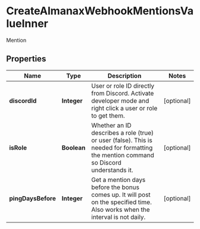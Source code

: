 

# CreateAlmanaxWebhookMentionsValueInner

Mention

## Properties

| Name | Type | Description | Notes |
|------------ | ------------- | ------------- | -------------|
|**discordId** | **Integer** | User or role ID directly from Discord. Activate developer mode and right click a user or role to get them. |  [optional] |
|**isRole** | **Boolean** | Whether an ID describes a role (true) or user (false). This is needed for formatting the mention command so Discord understands it. |  [optional] |
|**pingDaysBefore** | **Integer** | Get a mention days before the bonus comes up. It will post on the specified time. Also works when the interval is not daily. |  [optional] |



